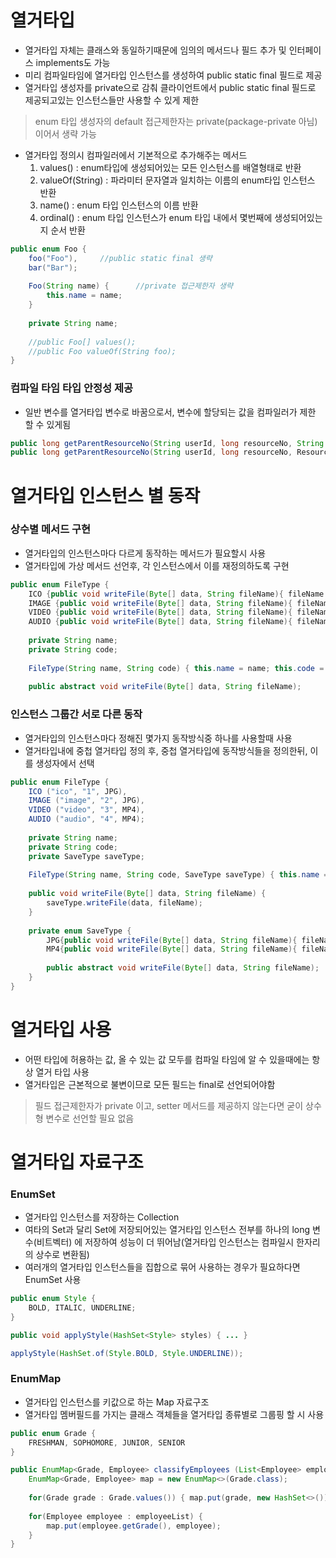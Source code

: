 # 열거타입 
* 열거타입 자체는 클래스와 동일하기때문에 임의의 메서드나 필드 추가 및 인터페이스 implements도 가능
* 미리 컴파일타임에 열거타입 인스턴스를 생성하여 public static final 필드로 제공
* 열거타입 생성자를 private으로 감춰 클라이언트에서 public static final 필드로 제공되고있는 인스턴스들만 사용할 수 있게 제한
> enum 타입 생성자의 default 접근제한자는 private(package-private 아님) 이어서 생략 가능
* 열거타입 정의시 컴파일러에서 기본적으로 추가해주는 메서드
    1. values() : enum타입에 생성되어있는 모든 인스턴스를 배열형태로 반환
    2. valueOf(String) : 파라미터 문자열과 일치하는 이름의 enum타입 인스턴스 반환
	3. name() : enum 타입 인스턴스의 이름 반환
	4. ordinal() : enum 타입 인스턴스가 enum 타입 내에서 몇번째에 생성되어있는지 순서 반환 

```java
public enum Foo {
	foo("Foo"),		//public static final 생략
	bar("Bar");
	
	Foo(String name) {		//private 접근제한자 생략
		this.name = name;
	}
	
	private String name;
	
	//public Foo[] values();
	//public Foo valueOf(String foo);
}
```

### 컴파일 타임 타입 안정성 제공
* 일반 변수를 열거타입 변수로 바꿈으로서, 변수에 할당되는 값을 컴파일러가 제한 할 수 있게됨
```java
public long getParentResourceNo(String userId, long resourceNo, String resourceType) {}		//resourceType에 String타입의 어떠한 값을 넣어도 컴파일 에러가 발생하지 않는다. 
public long getParentResourceNo(String userId, long resourceNo, ResourceType resourceType) {}		//ResourceType enum에 생성되어있는 인스턴스가 아닌 값을 넣으면 컴파일 에러가 발생한다.
``` 


# 열거타입 인스턴스 별 동작
### 상수별 메서드 구현
* 열거타입의 인스턴스마다 다르게 동작하는 메서드가 필요할시 사용
* 열거타입에 가상 메서드 선언후, 각 인스턴스에서 이를 재정의하도록 구현
```java
public enum FileType {
	ICO {public void writeFile(Byte[] data, String fileName){ fileName += ".ico"; ...}} ("ico", "1"),
	IMAGE {public void writeFile(Byte[] data, String fileName){ fileName += ".jpg"; ...}} ("image", "2"),
	VIDEO {public void writeFile(Byte[] data, String fileName){ fileName += ".avi"; ...}} ("video", "3"),
	AUDIO {public void writeFile(Byte[] data, String fileName){ fileName += ".mp3"; ...}} ("audio", "4");
	
	private String name;
	private String code;
	
	FileType(String name, String code) { this.name = name; this.code = code; }
	
	public abstract void writeFile(Byte[] data, String fileName);
```

### 인스턴스 그룹간 서로 다른 동작
* 열거타입의 인스턴스마다 정해진 몇가지 동작방식중 하나를 사용할때 사용
* 열거타입내에 중첩 열거타입 정의 후, 중첩 열거타입에 동작방식들을 정의한뒤, 이를 생성자에서 선택
```java
public enum FileType {
	ICO ("ico", "1", JPG),
	IMAGE ("image", "2", JPG),
	VIDEO ("video", "3", MP4),
	AUDIO ("audio", "4", MP4);
	
	private String name;
   	private String code;
	private SaveType saveType;
	
	FileType(String name, String code, SaveType saveType) { this.name = name; this.code = code; this.saveType = saveType; }
	
	public void writeFile(Byte[] data, String fileName) {
		saveType.writeFile(data, fileName);
	}
	
	private enum SaveType {
		JPG{public void writeFile(Byte[] data, String fileName){ fileName += ".jpg"; ...}},
		MP4{public void writeFile(Byte[] data, String fileName){ fileName += ".mp4"; ...}};
		
		public abstract void writeFile(Byte[] data, String fileName);
	}
}
```

# 열거타입 사용
* 어떤 타입에 허용하는 값, 올 수 있는 값 모두를 컴파일 타임에 알 수 있을때에는 항상 열거 타입 사용 
* 열거타입은 근본적으로 불변이므로 모든 필드는 final로 선언되어야함
> 필드 접근제한자가 private 이고, setter 메서드를 제공하지 않는다면 굳이 상수형 변수로 선언할 필요 없음

# 열거타입 자료구조
### EnumSet
* 열거타입 인스턴스를 저장하는 Collection
* 여타의 Set과 달리 Set에 저장되어있는 열거타입 인스턴스 전부를 하나의 long 변수(비트벡터) 에 저장하여 성능이 더 뛰어남(열거타입 인스턴스는 컴파일시 한자리의 상수로 변환됨)
* 여러개의 열거타입 인스턴스들을 집합으로 묶어 사용하는 경우가 필요하다면 EnumSet 사용

```java
public enum Style {
	BOLD, ITALIC, UNDERLINE;
}

public void applyStyle(HashSet<Style> styles) {	... }

applyStyle(HashSet.of(Style.BOLD, Style.UNDERLINE));
``` 

### EnumMap
* 열거타입 인스턴스를 키값으로 하는 Map 자료구조 
* 열거타입 멤버필드를 가지는 클래스 객체들을 열거타입 종류별로 그룹핑 할 시 사용
```java
public enum Grade {
	FRESHMAN, SOPHOMORE, JUNIOR, SENIOR 
}

public EnumMap<Grade, Employee> classifyEmployees (List<Employee> employeeList) {
	EnumMap<Grade, Employee> map = new EnumMap<>(Grade.class);
	
	for(Grade grade : Grade.values()) { map.put(grade, new HashSet<>()); }
	
	for(Employee employee : employeeList) {
		map.put(employee.getGrade(), employee);
	}
}
```


